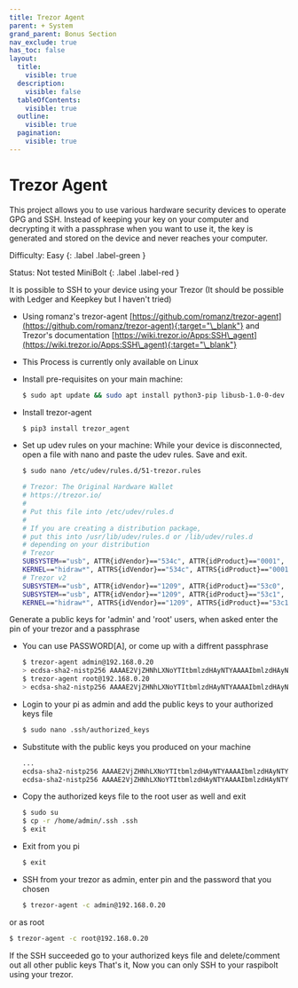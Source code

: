 ```yaml
---
title: Trezor Agent
parent: + System
grand_parent: Bonus Section
nav_exclude: true
has_toc: false
layout:
  title:
    visible: true
  description:
    visible: false
  tableOfContents:
    visible: true
  outline:
    visible: true
  pagination:
    visible: true
---
```


# Trezor Agent

This project allows you to use various hardware security devices to operate GPG and SSH. Instead of keeping your key on your computer and decrypting it with a passphrase when you want to use it, the key is generated and stored on the device and never reaches your computer.

Difficulty: Easy {: .label .label-green }

Status: Not tested MiniBolt {: .label .label-red }

It is possible to SSH to your device using your Trezor (It should be possible with Ledger and Keepkey but I haven't tried)

* Using romanz's trezor-agent [https://github.com/romanz/trezor-agent](https://github.com/romanz/trezor-agent){:target="\_blank"} and Trezor's documentation [https://wiki.trezor.io/Apps:SSH\_agent](https://wiki.trezor.io/Apps:SSH\_agent){:target="\_blank"}
* This Process is currently only available on Linux
*   Install pre-requisites on your main machine:

    ```sh
    $ sudo apt update && sudo apt install python3-pip libusb-1.0-0-dev libudev-dev pinentry-curses
    ```
*   Install trezor-agent

    ```sh
    $ pip3 install trezor_agent
    ```
*   Set up udev rules on your machine: While your device is disconnected, open a file with nano and paste the udev rules. Save and exit.

    ```sh
    $ sudo nano /etc/udev/rules.d/51-trezor.rules
    ```

    ```sh
    # Trezor: The Original Hardware Wallet
    # https://trezor.io/
    #
    # Put this file into /etc/udev/rules.d
    #
    # If you are creating a distribution package,
    # put this into /usr/lib/udev/rules.d or /lib/udev/rules.d
    # depending on your distribution
    # Trezor
    SUBSYSTEM=="usb", ATTR{idVendor}=="534c", ATTR{idProduct}=="0001", MODE="0660", GROUP="plugdev", TAG+="uaccess", TAG+="udev-acl", SYMLINK+="trezor%n"
    KERNEL=="hidraw*", ATTRS{idVendor}=="534c", ATTRS{idProduct}=="0001", MODE="0660", GROUP="plugdev", TAG+="uaccess", TAG+="udev-acl"
    # Trezor v2
    SUBSYSTEM=="usb", ATTR{idVendor}=="1209", ATTR{idProduct}=="53c0", MODE="0660", GROUP="plugdev", TAG+="uaccess", TAG+="udev-acl", SYMLINK+="trezor%n"
    SUBSYSTEM=="usb", ATTR{idVendor}=="1209", ATTR{idProduct}=="53c1", MODE="0660", GROUP="plugdev", TAG+="uaccess", TAG+="udev-acl", SYMLINK+="trezor%n"
    KERNEL=="hidraw*", ATTRS{idVendor}=="1209", ATTRS{idProduct}=="53c1", MODE="0660", GROUP="plugdev", TAG+="uaccess", TAG+="udev-acl"
    ```

Generate a public keys for 'admin' and 'root' users, when asked enter the pin of your trezor and a passphrase

*   You can use PASSWORD\[A], or come up with a diffrent passphrase

    ```sh
    $ trezor-agent admin@192.168.0.20
    > ecdsa-sha2-nistp256 AAAAE2VjZHNhLXNoYTItbmlzdHAyNTYAAAAIbmlzdHAyNTYAAABBBByrPrzZXq3ysny74YhYC3AQLBEx7ocjG7oy3C0r+dYui772sOxjDjTj+Ra+Pi7tDjO+m0kcfiMcRjxbB9eF/dg= <ssh://admin@192.168.0.20|nist256p1>
    $ trezor-agent root@192.168.0.20
    > ecdsa-sha2-nistp256 AAAAE2VjZHNhLXNoYTItbmlzdHAyNTYAAAAIbmlzdHAyNTYAAABBBCD4lnzAIDCcMbA3MRjBALsAl4oQf2A1ILYyC/HtB6MeyPo5znrfuxcRdSSPHQ3AuN3/i7taZB2uZukPxZ+zbLA= <ssh://root@192.168.0.60|nist256p1>
    ```
*   Login to your pi as admin and add the public keys to your authorized keys file

    ```sh
    $ sudo nano .ssh/authorized_keys
    ```
*   Substitute with the public keys you produced on your machine

    ```sh
    ...
    ecdsa-sha2-nistp256 AAAAE2VjZHNhLXNoYTItbmlzdHAyNTYAAAAIbmlzdHAyNTYAAABBBByrPrzZXq3ysny74YhYC3AQLBEx7ocjG7oy3C0r+dYui772sOxjDjTj+Ra+Pi7tDjO+m0kcfiMcRjxbB9eF/dg= <ssh://admin@192.168.0.20|nist256p1>
    ecdsa-sha2-nistp256 AAAAE2VjZHNhLXNoYTItbmlzdHAyNTYAAAAIbmlzdHAyNTYAAABBBCD4lnzAIDCcMbA3MRjBALsAl4oQf2A1ILYyC/HtB6MeyPo5znrfuxcRdSSPHQ3AuN3/i7taZB2uZukPxZ+zbLA= <ssh://root@192.168.0.60|nist256p1>
    ```
*   Copy the authorized keys file to the root user as well and exit

    ```sh
    $ sudo su
    $ cp -r /home/admin/.ssh .ssh
    $ exit
    ```
*   Exit from you pi

    ```sh
    $ exit
    ```
*   SSH from your trezor as admin, enter pin and the password that you chosen

    ```sh
    $ trezor-agent -c admin@192.168.0.20
    ```

or as root

```sh
$ trezor-agent -c root@192.168.0.20
```

If the SSH succeeded go to your authorized keys file and delete/comment out all other public keys That's it, Now you can only SSH to your raspibolt using your trezor.
